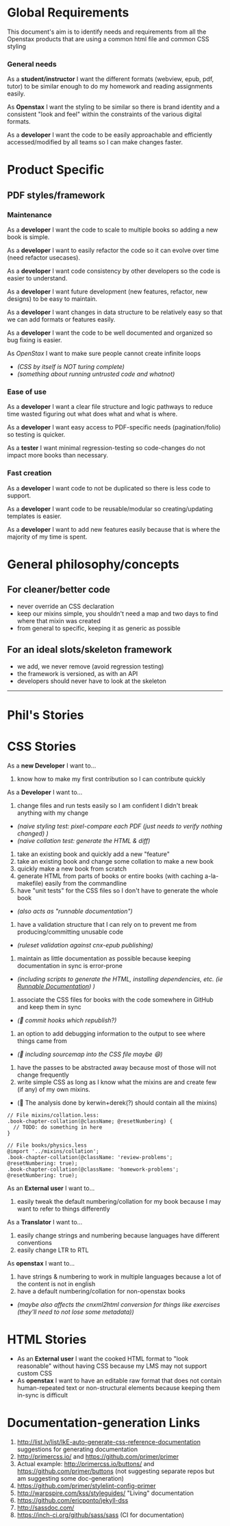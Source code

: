 # Global Requirements
This document's aim is to identify needs and requirements from all the Openstax products that are using a common html file and common CSS styling

### General needs

As a **student/instructor** I want the different formats (webview, epub, pdf, tutor) to be similar enough to do my homework and reading assignments easily.

As **Openstax** I want the styling to be similar so there is brand identity and a consistent "look and feel" within the constraints of the various digital formats.

As a **developer** I want the code to be easily approachable and efficiently accessed/modified by all teams so I can make changes faster.

# Product Specific

## PDF styles/framework

### Maintenance

As a **developer** I want the code to scale to multiple books so adding a new book is simple.

As a **developer** I want to easily refactor the code so it can evolve over time (need refactor usecases).

As a **developer** I want code consistency by other developers so the code is easier to understand.

As a **developer** I want future development (new features, refactor, new designs) to be easy to maintain.

As a **developer** I want changes in data structure to be relatively easy so that we can add formats or features easily.

As a **developer** I want the code to be well documented and organized so bug fixing is easier.

As *OpenStax* I want to make sure people cannot create infinite loops
  - _(CSS by itself is NOT turing complete)_
  - _(something about running untrusted code and whatnot)_


### Ease of use

As a **developer** I want a clear file structure and logic pathways to reduce time wasted figuring out what does what and what is where.

As a **developer** I want easy access to PDF-specific needs (pagination/folio) so testing is quicker.

As a **tester** I want minimal regression-testing so code-changes do not impact more books than necessary.

### Fast creation

As a **developer** I want code to not be duplicated so there is less code to support.

As a **developer** I want code to be reusable/modular so creating/updating templates is easier.

As a **developer** I want to add new features easily because that is where the majority of my time is spent.


# General philosophy/concepts

## For cleaner/better code
  - never override an CSS declaration
  - keep our mixins simple, you shouldn't need a map and two days to find where that mixin was created
  - from general to specific, keeping it as generic as possible

## For an ideal slots/skeleton framework
  - we add, we never remove (avoid regression testing)
  - the framework is versioned, as with an API
  - developers should never have to look at the skeleton

---

# Phil's Stories

# CSS Stories

As a **new Developer** I want to...

1. know how to make my first contribution so I can contribute quickly


As a **Developer** I want to...

1. change files and run tests easily so I am confident I didn't break anything with my change
  - _(naive styling test: pixel-compare each PDF (just needs to verify nothing changed) )_
  - _(naive collation test: generate the HTML & diff)_
1. take an existing book and quickly add a new "feature"
1. take an existing book and change some collation to make a new book
1. quickly make a new book from scratch
1. generate HTML from parts of books or entire books (with caching a-la-makefile) easily from the commandline
1. have "unit tests" for the CSS files so I don't have to generate the whole book
  - _(also acts as "runnable documentation")_
1. have a validation structure that I can rely on to prevent me from producing/committing unusable code
 - _(ruleset validation against cnx-epub  publishing)_
1. maintain as little documentation as possible because keeping documentation in sync is error-prone
  - _(including scripts to generate the HTML, installing dependencies, etc. (ie [Runnable Documentation](http://githubengineering.com/runnable-documentation/)) )_
1. associate the CSS files for books with the code somewhere in GitHub and keep them in sync
  - _(:cake: commit hooks which republish?)_
1. an option to add debugging information to the output to see where things came from
  - _(:cake: including sourcemap into the CSS file maybe :smile:)_
1. have the passes to be abstracted away because most of those will not change frequently
1. write simple CSS as long as I know what the mixins are and create few (if any) of my own mixins.
  - (:thought_balloon: The analysis done by kerwin+derek(?) should contain all the mixins)
```less
// File mixins/collation.less:
.book-chapter-collation(@className; @resetNumbering) {
  // TODO: do something in here
}

// File books/physics.less
@import '../mixins/collation';
.book-chapter-collation(@className: 'review-problems'; @resetNumbering: true);
.book-chapter-collation(@className: 'homework-problems'; @resetNumbering: true);
```

As an **External user** I want to...

1. easily tweak the default numbering/collation for my book because I may want to refer to things differently


As a **Translator** I want to...

1. easily change strings and numbering because languages have different conventions
1. easily change LTR to RTL


As **openstax** I want to...

1. have strings & numbering to work in multiple languages because a lot of the content is not in english
1. have a default numbering/collation for non-openstax books
  - _(maybe also affects the cnxml2html conversion for things like exercises (they'll need to not lose some metadata))_


# HTML Stories

- As an **External user** I want the cooked HTML format to "look reasonable" without having CSS because my LMS may not support custom CSS
- As **openstax** I want to have an editable raw format that does not contain human-repeated text or non-structural elements because keeping them in-sync is difficult


# Documentation-generation Links

1. http://list.ly/list/IkE-auto-generate-css-reference-documentation suggestions for generating documentation
1. http://primercss.io/ and https://github.com/primer/primer
 1. Actual example: http://primercss.io/buttons/ and https://github.com/primer/buttons (not suggesting separate repos but am suggesting some doc-generation)
1. https://github.com/primer/stylelint-config-primer
1. http://warpspire.com/kss/styleguides/ "Living" documentation
1. https://github.com/ericponto/jekyll-dss
1. http://sassdoc.com/
1. https://inch-ci.org/github/sass/sass (CI for documentation)
